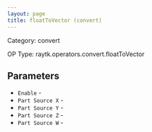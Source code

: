 ```yaml
---
layout: page
title: floatToVector (convert)
---
```


Category: convert

OP Type: raytk.operators.convert.floatToVector

## Parameters

* `Enable` - 
* `Part Source X` - 
* `Part Source Y` - 
* `Part Source Z` - 
* `Part Source W` -
